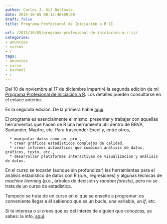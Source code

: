 ```yaml
---
author: Carlos J. Gil Bellosta
date: 2015-10-05 08:13:46+00:00
draft: false
title: Programa Profesional de Iniciación a R II

url: /2015/10/05/programa-profesional-de-iniciacion-a-r-ii/
categories:
- anuncios
- cursos
- r
tags:
- anuncios
- curso
- kschool
- r
---
```


Del 10 de noviembre al 17 de diciembre impartiré la segunda edición de mi [Programa Profesional de Iniciación a R](http://kschool.com/cursos/programa-profesional-de-iniciacion-r/). Los detalles pueden consultarse en el enlace anterior.

Es la segunda edición. De la primera hablé [aquí](http://www.datanalytics.com/2015/04/21/programa-profesional-de-iniciacion-a-r/).

El programa es esencialmente el mismo: presentar y trabajar con aquellas herramientas que hacen de R una herramienta útil dentro de BBVA, Santander, Mapfre, etc. Para trascender Excel y, entre otros,




	  * manipular datos como un _pro_,
	  * crear gráficos estadísticos complejos de calidad,
	  * crear informes automáticos que combinan análisis de datos, gráficos, texto, etc.,
	  * desarrollar plataformas interactivas de visualización y análisis de datos.


En el curso se tocarán (aunque sin profundizar) las herramientas para el análisis estadístico de datos con R (p.e., regresiones) y algunas técnicas de _machine learning_ (p.e., árboles de decisión y _random forests_), pero no se trata de un curso de estadística.

Tampoco se trata de un curso en el que se enseñe a programar: es conveniente llegar a él sabiendo que es un bucle, una variable, un _if_, etc.

Si te interesa o si crees que es del interés de alguien que conozcas, ya sabes: la info, [aquí](http://kschool.com/cursos/programa-profesional-de-iniciacion-r/).




